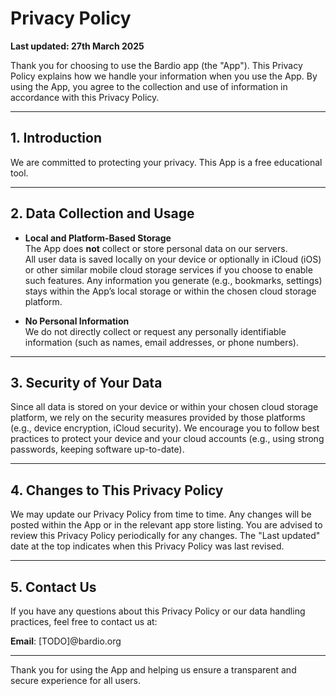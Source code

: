 # Privacy Policy

**Last updated: 27th March 2025**

Thank you for choosing to use the Bardio app (the "App").
This Privacy Policy explains how we handle your information when you use
the App. By using the App, you agree to the collection and use of
information in accordance with this Privacy Policy.

---

## 1. Introduction

We are committed to protecting your privacy. This App is a free
educational tool.

---

## 2. Data Collection and Usage

- **Local and Platform-Based Storage**  
  The App does **not** collect or store personal data on our servers.  
  All user data is saved locally on your device or optionally in iCloud
  (iOS) or other similar mobile cloud storage services if you choose to
  enable such features. Any information you generate (e.g., bookmarks, 
  settings) stays within the App’s local storage or within the
  chosen cloud storage platform.

- **No Personal Information**  
  We do not directly collect or request any personally identifiable
  information (such as names, email addresses, or phone numbers).

---

## 3. Security of Your Data

Since all data is stored on your device or within your chosen cloud
storage platform, we rely on the security measures provided by those
platforms (e.g., device encryption, iCloud security). We encourage you
to follow best practices to protect your device and your cloud accounts
(e.g., using strong passwords, keeping software up-to-date).

---

## 4. Changes to This Privacy Policy

We may update our Privacy Policy from time to time. Any changes will be
posted within the App or in the relevant app store listing. You are
advised to review this Privacy Policy periodically for any changes. The
"Last updated" date at the top indicates when this Privacy Policy was
last revised.

---

## 5. Contact Us

If you have any questions about this Privacy Policy or our data handling
practices, feel free to contact us at:

**Email**: [TODO]@bardio.org

---

Thank you for using the App and helping us ensure a transparent and
secure experience for all users.
